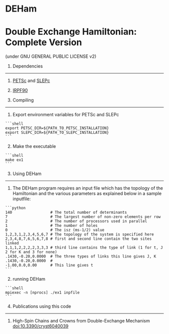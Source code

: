 # DEHam

Double Exchange Hamiltonian: Complete Version
=============================================

(under GNU GENERAL PUBLIC LICENSE v2)

1. Dependencies
---------------

  1. [PETSc](https://www.mcs.anl.gov/petsc/documentation/installation.html) and [SLEPc](http://slepc.upv.es/documentation/current/docs/instal.htm)

  2. [IRPF90](https://github.com/scemama/irpf90)

2. Compiling
------------

  1. Export environment variables for PETSc and SLEPc

	```shell
	export PETSC_DIR=${PATH_TO_PETSC_INSTALLATION}
	export SLEPC_DIR=${PATH_TO_SLEPC_INSTALLATION}
	```

  2. Make the executable

	```shell
	make ex1
	```

3. Using DEHam
---------------

  1. The DEHam program requires an input file which 
   has the topology of the Hamiltonian and the various parameters
   as explained below in a sample inputfile:

	```python
	140					# The total number of determinants
	7					# The largest number of non-zero elements per row
	2					# The number of processors used in parallel
	1					# The number of holes
	0					# The isz (ms-1/2) value
	1,2,3,1,2,3,4,5,6,7	# The topology of the system is specified here
	2,3,4,8,7,6,5,6,7,8	# first and second line contain the two sites linked
	1,1,1,2,2,2,2,3,3,3	# third line contains the type of link (1 for t, J 2 for K and 3 for none)
	.1430,-0.20,0.0000	# The three types of links this line gives J, K
	.1430,-0.20,0.0000	# 
	-1.00,0.0,0.00		# This line gives t
	```

  2. running DEHam

	```shell
	mpiexec -n [nprocs] ./ex1 inpfile 
	```

4. Publications using this code
-------------------------------

  1. High-Spin Chains and Crowns from Double-Exchange Mechanism [doi:10.3390/cryst6040039](www.dx.doi.org/10.3390/cryst6040039)
